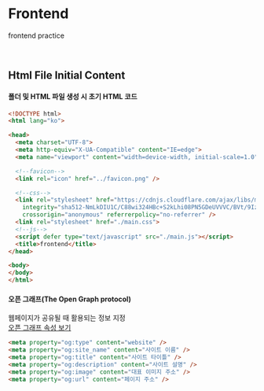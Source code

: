 # Frontend
frontend practice


<br/>


## Html File Initial Content

#### 폴더 및 HTML 파일 생성 시 초기 HTML 코드

```html
<!DOCTYPE html>
<html lang="ko">

<head>
  <meta charset="UTF-8">
  <meta http-equiv="X-UA-Compatible" content="IE=edge">
  <meta name="viewport" content="width=device-width, initial-scale=1.0">

  <!--favicon-->
  <link rel="icon" href="../favicon.png" />

  <!--css-->
  <link rel="stylesheet" href="https://cdnjs.cloudflare.com/ajax/libs/meyer-reset/2.0/reset.min.css"
    integrity="sha512-NmLkDIU1C/C88wi324HBc+S2kLhi08PN5GDeUVVVC/BVt/9Izdsc9SVeVfA1UZbY3sHUlDSyRXhCzHfr6hmPPw=="
    crossorigin="anonymous" referrerpolicy="no-referrer" />
  <link rel="stylesheet" href="./main.css">
  <!--js-->
  <script defer type="text/javascript" src="./main.js"></script>
  <title>frontend</title>
</head>

<body>
</body>
</html>
```


#### 오픈 그래프(The Open Graph protocol)
웹페이지가 공유될 때 활용되는 정보 지정 <br/>
[오픈 그래프 속성 보기](https://ogp.me/)
```html
<meta property="og:type" content="website" />
<meta property="og:site_name" content="사이트 이름" />
<meta property="og:title" content="사이트 타이틀" />
<meta property="og:description" content="사이트 설명" />
<meta property="og:image" content="대표 이미지 주소" />
<meta property="og:url" content="페이지 주소" />
```
